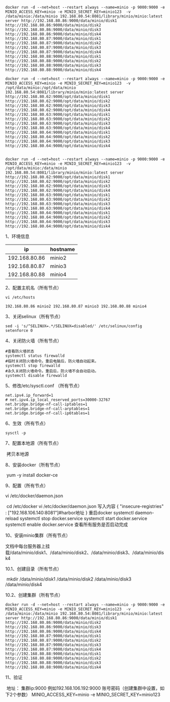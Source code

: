 





```
docker run -d --net=host --restart always --name=minio -p 9000:9000 -e MINIO_ACCESS_KEY=minio -e MINIO_SECRET_KEY=minio123  -v /data/minio:/data/minio 192.168.80.54:8081/library/minio/minio:latest server http://192.168.80.86:9000/data/minio/disk1  http://192.168.80.86:9000/data/minio/disk2 http://192.168.80.86:9000/data/minio/disk3 http://192.168.80.86:9000/data/minio/disk4 http://192.168.80.87:9000/data/minio/disk1  http://192.168.80.87:9000/data/minio/disk2 http://192.168.80.87:9000/data/minio/disk3  http://192.168.80.87:9000/data/minio/disk4 http://192.168.80.88:9000/data/minio/disk1  http://192.168.80.88:9000/data/minio/disk2 http://192.168.80.88:9000/data/minio/disk3 http://192.168.80.88:9000/data/minio/disk4 

docker run -d --net=host --restart always --name=minio -p 9000:9000 -e MINIO_ACCESS_KEY=minio -e MINIO_SECRET_KEY=minio123  -v /opt/data/minio:/opt/data/minio 192.168.80.54:8081/library/minio/minio:latest server http://192.168.80.62:9000/opt/data/minio/disk1  http://192.168.80.62:9000/opt/data/minio/disk2 http://192.168.80.62:9000/opt/data/minio/disk3 http://192.168.80.62:9000/opt/data/minio/disk4 http://192.168.80.63:9000/opt/data/minio/disk1  http://192.168.80.63:9000/opt/data/minio/disk2 http://192.168.80.63:9000/opt/data/minio/disk3 http://192.168.80.63:9000/opt/data/minio/disk4 http://192.168.80.64:9000/opt/data/minio/disk1  http://192.168.80.64:9000/opt/data/minio/disk2 http://192.168.80.64:9000/opt/data/minio/disk3 http://192.168.80.64:9000/opt/data/minio/disk4


docker run -d --net=host --restart always --name=minio -p 9000:9000 -e MINIO_ACCESS_KEY=minio -e MINIO_SECRET_KEY=minio123  -v /opt/data/minio:/data/minio 192.168.80.54:8081/library/minio/minio:latest server http://192.168.80.62:9000/opt/data/minio/disk1  http://192.168.80.62:9000/opt/data/minio/disk2 http://192.168.80.62:9000/opt/data/minio/disk3 http://192.168.80.62:9000/opt/data/minio/disk4 http://192.168.80.63:9000/opt/data/minio/disk1  http://192.168.80.63:9000/opt/data/minio/disk2 http://192.168.80.63:9000/opt/data/minio/disk3 http://192.168.80.63:9000/opt/data/minio/disk4 http://192.168.80.64:9000/opt/data/minio/disk1  http://192.168.80.64:9000/opt/data/minio/disk2 http://192.168.80.64:9000/opt/data/minio/disk3 http://192.168.80.64:9000/opt/data/minio/disk4

```

1、环境信息

| ip            | hostname |
| ------------- | -------- |
| 192.168.80.86 | minio2   |
| 192.168.80.87 | minio3   |
| 192.168.80.88 | minio4   |

2、配置主机名（所有节点）

```
vi /etc/hosts

192.168.80.86 minio2 192.168.80.87 minio3 192.168.80.88 minio4             
```

3、关闭selinux（所有节点）

  ```
sed -i 's/^SELINUX=.*/SELINUX=disabled/' /etc/selinux/config setenforce 0 
  ```

4、关闭防火墙（所有节点）

 ```
#查看防火墙状态 
systemctl status firewalld  
#临时关闭防火墙命令。重启电脑后，防火墙自动起来。 
systemctl stop firewalld  
#永久关闭防火墙命令。重启后，防火墙不会自动启动。 
systemctl disable firewalld     
 ```

5、修改/etc/sysctl.conf （所有节点）

 ```
net.ipv4.ip_forward=1 
# net.ipv4.ip_local_reserved_ports=30000-32767 
net.bridge.bridge-nf-call-iptables=1 
net.bridge.bridge-nf-call-arptables=1 
net.bridge.bridge-nf-call-ip6tables=1         
 ```

6、生效（所有节点）

```
sysctl -p         
```

7、配置本地源（所有节点）

​                拷贝本地源              

8、安装docker（所有节点）

​                yum -y install docker-ce              

9、配置（所有节点）

vi /etc/docker/daemon.json

​                cd /etc/docker  vi /etc/docker/daemon.json 写入内容 {  "insecure-registries" : ["192.168.106.140:8081"]#harbor地址 } 重启docker  systemctl daemon-reload systemctl stop docker.service systemctl start docker.service  systemctl enable docker.service 查看所有服务是否启动完成              

10、安装minio集群（所有节点）

文档中每台服务器上挂载/data/minio/disk1、/data/minio/disk2、/data/minio/disk3、/data/minio/disk4 

10.1、创建目录（所有节点）

​                 mkdir /data/minio/disk1 /data/minio/disk2 /data/minio/disk3 /data/minio/disk4              

10.2、创建集群（所有节点）

  ```
docker run -d --net=host --restart always --name=minio -p 9000:9000 -e MINIO_ACCESS_KEY=minio -e MINIO_SECRET_KEY=minio123  -v /data/minio:/data/minio 192.168.80.54:8081/library/minio/minio:latest server http://192.168.80.86:9000/data/minio/disk1  http://192.168.80.86:9000/data/minio/disk2 http://192.168.80.86:9000/data/minio/disk3 http://192.168.80.86:9000/data/minio/disk4 http://192.168.80.87:9000/data/minio/disk1  http://192.168.80.87:9000/data/minio/disk2 http://192.168.80.87:9000/data/minio/disk3  http://192.168.80.87:9000/data/minio/disk4 http://192.168.80.88:9000/data/minio/disk1  http://192.168.80.88:9000/data/minio/disk2 http://192.168.80.88:9000/data/minio/disk3 http://192.168.80.88:9000/data/minio/disk4               
  ```

11、验证

​                地址： 集群ip:9000   例如192.168.106.192:9000 账号密码（创建集群中设置，如下2个参数） MINIO_ACCESS_KEY=minio -e MINIO_SECRET_KEY=minio123